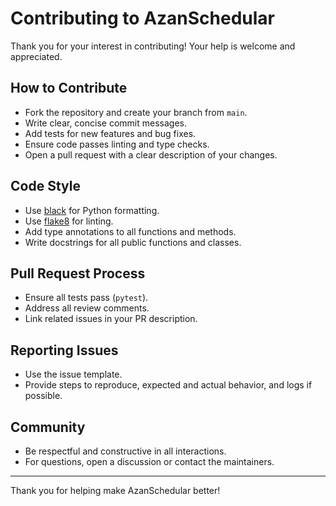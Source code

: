 # Contributing to AzanSchedular

Thank you for your interest in contributing! Your help is welcome and appreciated.

## How to Contribute
- Fork the repository and create your branch from `main`.
- Write clear, concise commit messages.
- Add tests for new features and bug fixes.
- Ensure code passes linting and type checks.
- Open a pull request with a clear description of your changes.

## Code Style
- Use [black](https://black.readthedocs.io/) for Python formatting.
- Use [flake8](https://flake8.pycqa.org/) for linting.
- Add type annotations to all functions and methods.
- Write docstrings for all public functions and classes.

## Pull Request Process
- Ensure all tests pass (`pytest`).
- Address all review comments.
- Link related issues in your PR description.

## Reporting Issues
- Use the issue template.
- Provide steps to reproduce, expected and actual behavior, and logs if possible.

## Community
- Be respectful and constructive in all interactions.
- For questions, open a discussion or contact the maintainers.

---

Thank you for helping make AzanSchedular better!
